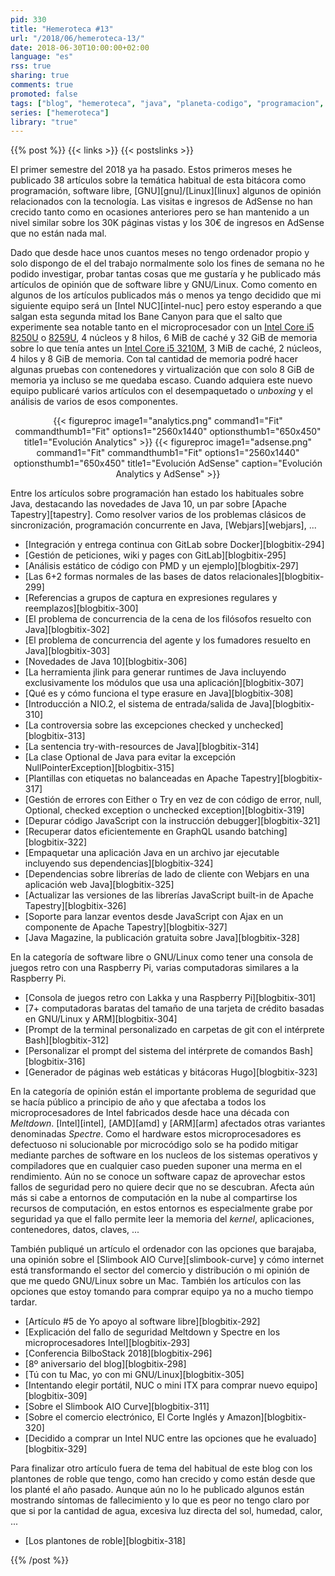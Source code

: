 ```yaml
---
pid: 330
title: "Hemeroteca #13"
url: "/2018/06/hemeroteca-13/"
date: 2018-06-30T10:00:00+02:00
language: "es"
rss: true
sharing: true
comments: true
promoted: false
tags: ["blog", "hemeroteca", "java", "planeta-codigo", "programacion", "software", "software-libre", "tapestry", "gnu-linux"]
series: ["hemeroteca"]
library: "true"
---
```


{{% post %}}
{{< links >}}
{{< postslinks >}}

El primer semestre del 2018 ya ha pasado. Estos primeros meses he publicado 38 artículos sobre la temática habitual de esta bitácora como programación, software libre, [GNU][gnu]/[Linux][linux] algunos de opinión relacionados con la tecnología. Las visitas e ingresos de AdSense no han crecido tanto como en ocasiones anteriores pero se han mantenido a un nivel similar sobre los 30K páginas vistas y los 30€ de ingresos en AdSense que no están nada mal.

Dado que desde hace unos cuantos meses no tengo ordenador propio y solo dispongo de el del trabajo normalmente solo los fines de semana no he podido investigar, probar tantas cosas que me gustaría y he publicado más artículos de opinión que de software libre y GNU/Linux. Como comento en algunos de los artículos publicados más o menos ya tengo decidido que mi siguiente equipo será un [Intel NUC][intel-nuc] pero estoy esperando a que salgan esta segunda mitad los Bane Canyon para que el salto que experimente sea notable tanto en el microprocesador con un [Intel Core i5 8250U](https://ark.intel.com/es-es/products/124967/Intel-Core-i5-8250U-Processor-6M-Cache-up-to-3_40-GHz) o [8259U](https://ark.intel.com/es-es/products/124967/Intel-Core-i5-8250U-Processor-6M-Cache-up-to-3_40-GHz), 4 núcleos y 8 hilos, 6 MiB de caché y 32 GiB de memoria sobre lo que tenía antes un [Intel Core i5 3210M](https://ark.intel.com/es-es/products/65700/Intel-Core-i3-3110M-Processor-3M-Cache-2_40-GHz), 3 MiB de caché, 2 núcleos, 4 hilos y 8 GiB de memoria. Con tal cantidad de memoria podré hacer algunas pruebas con contenedores y virtualización que con solo 8 GiB de memoria ya incluso se me quedaba escaso. Cuando adquiera este nuevo equipo publicaré varios artículos con el desempaquetado o _unboxing_ y el análisis de varios de esos componentes.

<div class="media" style="text-align: center;">
    {{< figureproc
        image1="analytics.png" command1="Fit" commandthumb1="Fit" options1="2560x1440" optionsthumb1="650x450" title1="Evolución Analytics" >}}
    {{< figureproc
        image1="adsense.png" command1="Fit" commandthumb1="Fit" options1="2560x1440" optionsthumb1="650x450" title1="Evolución AdSense"
        caption="Evolución Analytics y AdSense" >}}
</div>

Entre los artículos sobre programación han estado los habituales sobre Java, destacando las novedades de Java 10, un par sobre [Apache Tapestry][tapestry]. Como resolver varios de los problemas clásicos de sincronización, programación concurrente en Java, [Webjars][webjars], ...

* [Integración y entrega continua con GitLab sobre Docker][blogbitix-294]
* [Gestión de peticiones, wiki y pages con GitLab][blogbitix-295]
* [Análisis estático de código con PMD y un ejemplo][blogbitix-297]
* [Las 6+2 formas normales de las bases de datos relacionales][blogbitix-299]
* [Referencias a grupos de captura en expresiones regulares y reemplazos][blogbitix-300]
* [El problema de concurrencia de la cena de los filósofos resuelto con Java][blogbitix-302]
* [El problema de concurrencia del agente y los fumadores resuelto en Java][blogbitix-303]
* [Novedades de Java 10][blogbitix-306]
* [La herramienta jlink para generar runtimes de Java incluyendo exclusivamente los módulos que usa una aplicación][blogbitix-307]
* [Qué es y cómo funciona el type erasure en Java][blogbitix-308]
* [Introducción a NIO.2, el sistema de entrada/salida de Java][blogbitix-310]
* [La controversia sobre las excepciones checked y unchecked][blogbitix-313]
* [La sentencia try-with-resources de Java][blogbitix-314]
* [La clase Optional de Java para evitar la excepción NullPointerException][blogbitix-315]
* [Plantillas con etiquetas no balanceadas en Apache Tapestry][blogbitix-317]
* [Gestión de errores con Either o Try en vez de con código de error, null, Optional, checked exception o unchecked exception][blogbitix-319]
* [Depurar código JavaScript con la instrucción debugger][blogbitix-321]
* [Recuperar datos eficientemente en GraphQL usando batching][blogbitix-322]
* [Empaquetar una aplicación Java en un archivo jar ejecutable incluyendo sus dependencias][blogbitix-324]
* [Dependencias sobre librerías de lado de cliente con Webjars en una aplicación web Java][blogbitix-325]
* [Actualizar las versiones de las librerías JavaScript built-in de Apache Tapestry][blogbitix-326]
* [Soporte para lanzar eventos desde JavaScript con Ajax en un componente de Apache Tapestry][blogbitix-327]
* [Java Magazine, la publicación gratuita sobre Java][blogbitix-328]

En la categoría de software libre o GNU/Linux como tener una consola de juegos retro con una Raspberry Pi, varias computadoras similares a la Raspberry Pi.

* [Consola de juegos retro con Lakka y una Raspberry Pi][blogbitix-301]
* [7+ computadoras baratas del tamaño de una tarjeta de crédito basadas en GNU/Linux y ARM][blogbitix-304]
* [Prompt de la terminal personalizado en carpetas de git con el intérprete Bash][blogbitix-312]
* [Personalizar el prompt del sistema del intérprete de comandos Bash][blogbitix-316]
* [Generador de páginas web estáticas y bitácoras Hugo][blogbitix-323]

En la categoría de opinión están el importante problema de seguridad que se hacía público a principio de año y que afectaba a todos los microprocesadores de Intel fabricados desde hace una década con _Meltdown_. [Intel][intel], [AMD][amd] y [ARM][arm] afectados otras variantes denominadas _Spectre_. Como el hardware estos microprocesadores es defectuoso ni solucionable por microcódigo solo se ha podido mitigar mediante parches de software en los nucleos de los sistemas operativos y compiladores que en cualquier caso pueden suponer una merma en el rendimiento. Aún no se conoce un software capaz de aprovechar estos fallos de seguridad pero no quiere decir que no se descubran. Afecta aún más si cabe a entornos de computación en la nube al compartirse los recursos de computación, en estos entornos es especialmente grabe por seguridad ya que el fallo permite leer la memoria del _kernel_, aplicaciones, contenedores, datos, claves, ...

También publiqué un artículo el ordenador con las opciones que barajaba, una opinión sobre el [Slimbook AIO Curve][slimbook-curve] y cómo internet está transformando el sector del comercio y distribución o mi opinión de que me quedo GNU/Linux sobre un Mac. También los artículos con las opciones que estoy tomando para comprar equipo ya no a mucho tiempo tardar.

* [Artículo #5 de Yo apoyo al software libre][blogbitix-292]
* [Explicación del fallo de seguridad Meltdown y Spectre en los microprocesadores Intel][blogbitix-293]
* [Conferencia BilboStack 2018][blogbitix-296]
* [8º aniversario del blog][blogbitix-298]
* [Tú con tu Mac, yo con mi GNU/Linux][blogbitix-305]
* [Intentando elegir portátil, NUC o mini ITX para comprar nuevo equipo][blogbitix-309]
* [Sobre el Slimbook AIO Curve][blogbitix-311]
* [Sobre el comercio electrónico, El Corte Inglés y Amazon][blogbitix-320]
* [Decidido a comprar un Intel NUC entre las opciones que he evaluado][blogbitix-329]

Para finalizar otro artículo fuera de tema del habitual de este blog con los plantones de roble que tengo, como han crecido y como están desde que los planté el año pasado. Aunque aún no lo he publicado algunos están mostrando síntomas de fallecimiento y lo que es peor no tengo claro por que si por la cantidad de agua, excesiva luz directa del sol, humedad, calor, ...

* [Los plantones de roble][blogbitix-318]

{{% /post %}}
